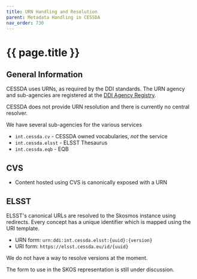 ```yaml
---
title: URN Handling and Resolution
parent: Metadata Handling in CESSDA
nav_order: 730
---
```


# {{ page.title }}

## General Information

CESSDA uses URNs, as required by the DDI standards. The URN agency and sub-agencies are registered at the [DDI Agency Registry](https://registry.ddialliance.org/Agency?agencyName=int.cessda).

CESSDA does not provide URN resolution and there is currently no central resolver.

We have several sub-agencies for the various services

* `int.cessda.cv` - CESSDA owned vocabularies, *not* the service
* `int.cessda.elsst` - ELSST Thesaurus
* `int.cessda.eqb` - EQB

## CVS

* Content hosted using CVS is canonically exposed with a URN

## ELSST

ELSST's canonical URLs are resolved to the Skosmos instance using redirects.
Every concept has a unique identifier which is mapped using the URI template.

* URN form: `urn:ddi:int.cessda.elsst:{uuid}:{version}`
* URI form: `https://elsst.cessda.eu/id/{uuid}`

We do not have a way to resolve versions at the moment.

The form to use in the SKOS representation is still under discussion.
